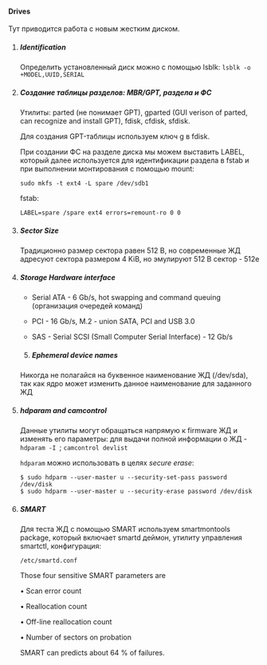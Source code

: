 #### Drives

Тут приводится работа с новым жестким диском.

1. ##### Identification

    Определить установленный диск можно с помощью lsblk: `lsblk -o +MODEL,UUID,SERIAL`

2. ##### Создание таблицы разделов: MBR/GPT, раздела и ФС

    Утилиты: parted (не понимает GPT), gparted (GUI verison of parted, can recognize and install GPT), fdisk, cfdisk, sfdisk.

    Для создания GPT-таблицы используем ключ g в fdisk.

    При создании ФС на разделе диска мы можем выставить LABEL, который далее используется для идентификации раздела в fstab и при выполнении монтирования с помощью mount:

    ```
    sudo mkfs -t ext4 -L spare /dev/sdb1
    ```

    fstab:

    ```
    LABEL=spare /spare ext4 errors=remount-ro 0 0
    ```

3. ##### Sector Size

    Традиционно размер сектора равен 512 B, но современные ЖД адресуют сектора размером 4 KiB, но эмулируют 512 B сектор - 512e

4. ##### Storage Hardware interface

    - Serial ATA - 6 Gb/s, hot swapping and command queuing (организация очередей команд)

    - PCI - 16 Gb/s, M.2 - union SATA, PCI and USB 3.0 

    - SAS - Serial SCSI (Small Computer Serial Interface) - 12 Gb/s

    5. ##### Ephemeral device names

    Никогда не полагайся на буквенное наименование ЖД (/dev/sda), так как ядро может изменить данное наименование для заданного ЖД

6. ##### hdparam and camcontrol

    Данные утилиты могут обращаться напрямую к firmware ЖД и изменять его параметры: для выдачи полной информации о ЖД - `hdparam -I `; `camcontrol devlist`

    `hdparam` можно использовать в целях *secure erase*:

    ```
    $ sudo hdparm --user-master u --security-set-pass password /dev/disk
    $ sudo hdparm --user-master u --security-erase password /dev/disk
    ```

7. ##### SMART

    Для теста ЖД с помощью SMART используем smartmontools package, который включает smartd деймон, утилиту управления smartctl, конфигурация:

    `/etc/smartd.conf`


    Those four sensitive SMART parameters are
        
    • Scan error count

    • Reallocation count

    • Off-line reallocation count

    • Number of sectors on probation

    SMART can predicts about 64 % of failures.